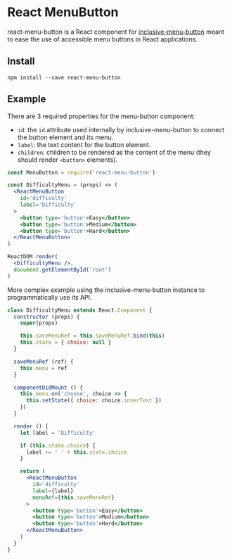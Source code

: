 # React MenuButton

react-menu-button is a React component for [inclusive-menu-button](https://github.com/Heydon/inclusive-menu-button) meant to ease the use of accessible menu buttons in React applications.

## Install

```
npm install --save react-menu-button
```

## Example

There are 3 required properties for the menu-button component:

- `id`: the `id` attribute used internally by inclusive-menu-button to connect the button element and its menu.
- `label`: the text content for the button element.
- `children`: children to be rendered as the content of the menu (they should render `<button>` elements).

```jsx
const MenuButton = require('react-menu-button')

const DifficultyMenu = (props) => (
  <ReactMenuButton
    id='difficulty'
    label='Difficulty'
  >
    <button type='button'>Easy</button>
    <button type='button'>Medium</button>
    <button type='button'>Hard</button>
  </ReactMenuButton>
)

ReactDOM.render(
  <DifficultyMenu />,
  document.getElementById('root')
)
```

More complex example using the inclusive-menu-button instance to programmatically use its API.

```jsx
class DifficultyMenu extends React.Component {
  constructor (props) {
    super(props)

    this.saveMenuRef = this.saveMenuRef.bind(this)
    this.state = { choice: null }
  }

  saveMenuRef (ref) {
    this.menu = ref
  }

  componentDidMount () {
    this.menu.on('choose', choice => {
      this.setState({ choice: choice.innerText })
    })
  }

  render () {
    let label = 'Difficulty'

    if (this.state.choice) {
      label += ' ' + this.state.choice
    }

    return (
      <ReactMenuButton
        id='difficulty'
        label={label}
        menuRef={this.saveMenuRef}
      >
        <button type='button'>Easy</button>
        <button type='button'>Medium</button>
        <button type='button'>Hard</button>
      </ReactMenuButton>
    )
  }
}
```
